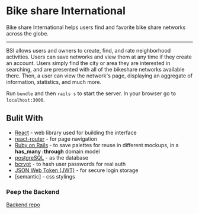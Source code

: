 # Bike share International

Bike share International helps users find and favorite bike share networks across the globe.

---
BSI allows users and owners to create, find, and rate neighborhood activities. Users can save networks and view them at any time if they create an account. Users simply find the city or area they are interested in searching, and are presented with all of the bikeshare networks available there. Then, a user can view the network's page, displaying an aggregate of information, statistics, and much more.

Run `bundle` and then `rails s` to start the server. In your browser go to `localhost:3000`.


## Bulit With

* [React](https://reactjs.org/) - web library used for building the interface
* [react-router](https://reacttraining.com/react-router/) - for page navigation
* [Ruby on Rails](https://rubyonrails.org/) - to save palettes for reuse in different mockups, in a **has_many :through** domain model
* [postgreSQL](https://www.postgresql.org/) - as the database
* [bcrypt](https://rubygems.org/gems/bcrypt/versions/3.1.12) - to hash user passwords for real auth
* [JSON Web Token (JWT)](https://rubygems.org/gems/jwt/versions/1.5.4) - for secure login storage
* [semantic] - css stylings

### Peep the Backend

[Backend repo](https://github.com/whosAle/bikeshare-app-backend)
